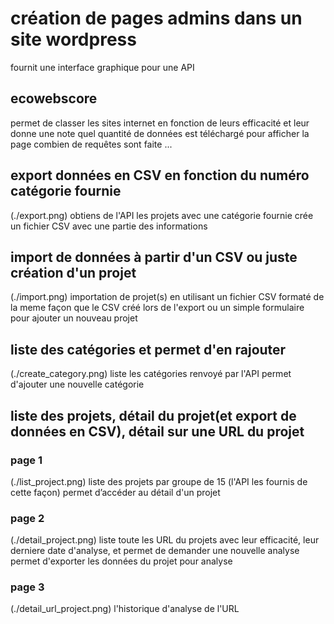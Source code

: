 # création de pages admins dans un site wordpress
fournit une interface graphique pour une API

## ecowebscore
permet de classer les sites internet en fonction de leurs efficacité et leur donne une note
quel quantité de données est téléchargé pour afficher la page combien de requêtes sont faite ...

## export données en CSV en fonction du numéro catégorie fournie
(./export.png)
obtiens de l'API les projets avec une catégorie fournie
crée un fichier CSV avec une partie des informations

## import de données à partir d'un CSV ou juste création d'un projet
(./import.png)
importation de projet(s) en utilisant un fichier CSV formaté de la meme façon que le CSV créé lors de l'export 
ou un simple formulaire pour ajouter un nouveau projet

## liste des catégories et permet d'en rajouter
(./create_category.png)
liste les catégories renvoyé par l'API
permet d'ajouter une nouvelle catégorie

## liste des projets, détail du projet(et export de données en CSV), détail sur une URL du projet

### page 1
(./list_project.png)
liste des projets par groupe de 15 (l'API les fournis de cette façon)
permet d’accéder au détail d'un projet
### page 2
(./detail_project.png)
liste toute les URL du projets avec leur efficacité, leur derniere date d'analyse, et permet de demander une nouvelle analyse 
permet d'exporter les données du projet pour analyse

### page 3
(./detail_url_project.png)
l'historique d'analyse de l'URL
